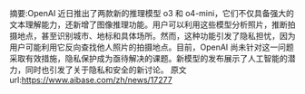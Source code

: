 摘要:OpenAI 近日推出了两款新的推理模型 o3 和 o4-mini，它们不仅具备强大的文本理解能力，还新增了图像推理功能。用户可以利用这些模型分析照片，推断拍摄地点，甚至识别城市、地标和具体场所。然而，这种功能引发了隐私担忧，因为用户可能利用它反向查找他人照片的拍摄地点。目前，OpenAI 尚未针对这一问题采取有效措施，隐私保护成为亟待解决的课题。新模型的发布展示了人工智能的潜力，同时也引发了关于隐私和安全的新讨论。
原文url:https://www.aibase.com/zh/news/17277